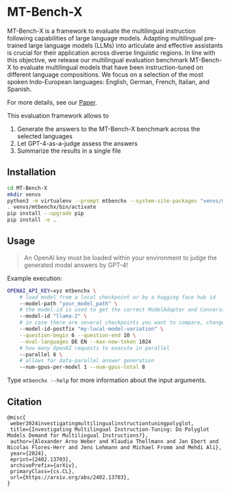 # MT-Bench-X

MT-Bench-X is a framework to evaluate the multilingual instruction following capabilities of large language models.
Adapting multilingual pre-trained large language models (LLMs) into articulate and effective assistants is crucial for their application across diverse linguistic regions. 
In line with this objective, we release our multilingual evaluation benchmark MT-Bench-X to evaluate multilingual models that have been instruction-tuned on different language compositions. 
We focus on a selection of the most spoken Indo-European languages: English, German, French, Italian, and Spanish.

For more details, see our [Paper](https://arxiv.org/abs/2402.13703).

This evaluation framework allows to 
1. Generate the answers to the MT-Bench-X benchmark across the selected languages
2. Let GPT-4-as-a-judge assess the answers
3. Summarize the results in a single file

## Installation

```bash
cd MT-Bench-X
mkdir venvs
python3 -m virtualenv --prompt mtbenchx --system-site-packages "venvs/mtbenchx"
. venvs/mtbenchx/bin/activate
pip install --upgrade pip
pip install -e . 
```

## Usage


> An OpenAI key must be loaded within your environment to judge the generated model answers by GPT-4!

Example execution:
```bash
OPENAI_API_KEY=xyz mtbenchx \
    # load model from a local checkpoint or by a hugging face hub id
    --model-path "your_model_path" \
    # the model-id is used to get the correct ModelAdapter and Conversation(-Template)
    --model-id "llama-2" \
    # in case there are several checkpoints you want to compare, change --model-id-postfix for their identification
    --model-id-postfix "my-local-model-variation" \
    --question-begin 6 --question-end 10 \
    --eval-languages DE EN --max-new-token 1024 
    # how many OpenAI requests to execute in parallel
    --parallel 6 \
    # allows for data-parallel answer generation
    --num-gpus-per-model 1 --num-gpus-total 8 
```

Type `mtbenchx --help` for more information about the input arguments.



## Citation

```
@misc{
 weber2024investigatingmultilingualinstructiontuningpolyglot,
 title={Investigating Multilingual Instruction-Tuning: Do Polyglot Models Demand for Multilingual Instructions?}, 
 author={Alexander Arno Weber and Klaudia Thellmann and Jan Ebert and Nicolas Flores-Herr and Jens Lehmann and Michael Fromm and Mehdi Ali},
 year={2024},
 eprint={2402.13703},
 archivePrefix={arXiv},
 primaryClass={cs.CL},
 url={https://arxiv.org/abs/2402.13703}, 
}
```
